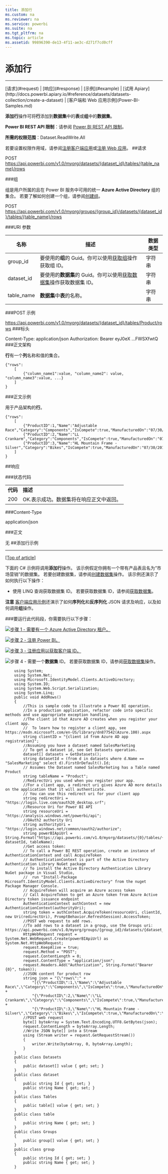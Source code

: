 ```yaml
---
title: 添加行
ms.custom: na
ms.reviewer: na
ms.service: powerbi
ms.suite: na
ms.tgt_pltfrm: na
ms.topic: article
ms.assetid: 99896390-de13-4f11-ae3c-d271f7cd0cff
---
```

# 添加行
---

<a name="top"/>
[请求](#request) | [响应](#response) | [示例](#example) | [试用 Apiary](http://docs.powerbi.apiary.io/#reference/datasets/datasets-collection/create-a-dataset) | [客户端和 Web 应用示例](Power-BI-Samples.md)

**添加行**操作可将**行**添加到**数据集**中的**表**或**组**中的**数据集**。

**Power BI REST API 限制**：请参阅 [Power BI REST API 限制](https://msdn.microsoft.com/en-US/library/dn950053.aspx)。

**所需的权限范围**：Dataset.ReadWrite.All

若要设置权限作用域，请参阅[注册客户端应用](https://msdn.microsoft.com/en-US/library/dn877542.aspx)或[注册 Web 应用](https://msdn.microsoft.com/en-us/library/dn985955.aspx)。
<a name="request"/>
##请求

POST https://api.powerbi.com/v1.0/myorg/datasets/{dataset_id}/tables/{table_name}/rows

###组

组是用户所属的且在 Power BI 服务中可用的统一 **Azure Active Directory** 组的集合。
若要了解如何创建一个组，请参阅[创建组](https://support.powerbi.com/knowledgebase/articles/654250)。

POST https://api.powerbi.com/v1.0/myorg/groups/{group_id}/datasets/{dataset_id}/tables/{table_name}/rows


###URI 参数

| 名称| 描述| 数据类型|
|-|-|-|
| group_id| 要使用的<b>组</b>的 Guid。你可以使用[获取组](Get-Groups.md)操作获取组 ID。| 字符串|
| dataset_id| 要使用的**数据集**的 Guid。你可以使用[获取数据集](Get-Datasets.md)操作获取数据集 ID。| 字符串|
| table_name| **数据集**中**表**的名称。| 字符串|
###POST 示例

https://api.powerbi.com/v1.0/myorg/datasets/{dataset_id}/tables/Product/rows
###标头

Content-Type: application/json
Authorization: Bearer eyJ0eX ...FWSXfwtQ
###正文架构

**行**有一个**列**名称和值的集合。

    {"rows":
        [
            {"column_name1":value, "column_name2": value, "column_name3":value, ...}
        ]
    }

###正文示例

用于产品架构的**行**。

    {"rows":
        [
            {"ProductID":1,"Name":"Adjustable Race","Category":"Components","IsCompete":true,"ManufacturedOn":"07/30/2014"},
            {"ProductID":2,"Name":"LL Crankarm","Category":"Components","IsCompete":true,"ManufacturedOn":"07/30/2014"},
            {"ProductID":3,"Name":"HL Mountain Frame - Silver","Category":"Bikes","IsCompete":true,"ManufacturedOn":"07/30/2014"}
        ]
    }

<a name="response"/>
##响应

###状态代码

<table>
  <tr>
    <td>
      <b>代码</b>
    </td>
    <td>
      <b>描述</b>
    </td>
  </tr>
  <tr>
    <td>200</td>
    <td>OK.表示成功。数据集将在响应正文中返回。</td>
  </tr>
</table>

###Content-Type

application/json

###正文

无
<a name="example"/>
##添加行示例

---

[[Top of article]](#top)

下面的 C# 示例将调用**添加行**操作。
该示例假定你拥有一个带有产品表且名为“市场营销”的数据集。
若要创建数据集，请参阅[创建数据集](Create-Dataset.md)操作。
该示例还演示了如何执行以下操作：

- 使用 LINQ 查询获取数据集 ID。
    若要获取数据集 ID，请参阅[获取数据集](Get-Datasets.md)。

**注意** [客户端应用示例](Power-BI-client-app-sample.md)还演示了如何**序列化**和**反序列化** JSON 请求及响应，以及如何调用**组**操作。

###要运行此代码段，你需要执行以下步骤：

[![步骤 1](../Image/Samples-1.png) - 需要有一个 Azure Active Directory 租户。](Create+an+Azure+Active+Directory+tenant.md)

[![步骤 2](../Image/Samples-2.png) - 注册 Power BI。](https://powerbi.microsoft.com)

[![步骤 3](../Image/Samples-3.png) - 注册应用以获取客户端 ID。](Register+a+client+app.md)

![步骤 4](../Image/Samples-4.png) - 需要一个**数据集** ID。
若要获取数据集 ID，请参阅[获取数据集](Get-Datasets.md)操作。


        using System;
        using System.Net;
        using Microsoft.IdentityModel.Clients.ActiveDirectory;
        using System.IO;
        using System.Web.Script.Serialization;
        using System.Linq;
        public void AddRows()
        {
            //This is sample code to illustrate a Power BI operation. 
            //In a production application, refactor code into specific methods and use appropriate exception handling.
            //The client id that Azure AD creates when you register your client app.
            //  To learn how to register a client app, see https://msdn.microsoft.com/en-US/library/dn877542(Azure.100).aspx  
            string clientID = "{client id from Azure AD app registration}";
            //Assuming you have a dataset named SalesMarketing
            // To get a dataset id, see Get Datasets operation.           
            dataset[] datasets = GetDatasets();
            string datasetId = (from d in datasets where d.Name == "SalesMarketing" select d).FirstOrDefault().Id;
            // Assumes the Dataset named SalesMarketing has a Table named Product
            string tableName = "Product";
            //RedirectUri you used when you register your app.
            //For a client app, a redirect uri gives Azure AD more details on the application that it will authenticate.
            // You can use this redirect uri for your client app
            string redirectUri = "https://login.live.com/oauth20_desktop.srf";
            //Resource Uri for Power BI API
            string resourceUri = "https://analysis.windows.net/powerbi/api";
            //OAuth2 authority Uri
            string authorityUri = "https://login.windows.net/common/oauth2/authorize";
            string powerBIApiUrl = String.Format("https://api.powerbi.com/v1.0/myorg/datasets/{0}/tables/{1}/rows", datasetId, tableName);
            //Get access token: 
            // To call a Power BI REST operation, create an instance of AuthenticationContext and call AcquireToken
            // AuthenticationContext is part of the Active Directory Authentication Library NuGet package
            // To install the Active Directory Authentication Library NuGet package in Visual Studio, 
            //  run "Install-Package Microsoft.IdentityModel.Clients.ActiveDirectory" from the nuget Package Manager Console.
            // AcquireToken will acquire an Azure access token
            // Call AcquireToken to get an Azure token from Azure Active Directory token issuance endpoint
            AuthenticationContext authContext = new AuthenticationContext(authorityUri);
            string token = authContext.AcquireToken(resourceUri, clientId, new Uri(redirectUri), PromptBehavior.RefreshSession).AccessToken;
            //POST web request to add rows.
            //To add rows to a dataset in a group, use the Groups uri: https://api.powerbi.com/v1.0/myorg/groups/{group_id}/datasets/{dataset_id}/tables/{table_name}/rows
            HttpWebRequest request = System.Net.WebRequest.Create(powerBIApiUrl) as System.Net.HttpWebRequest;
            request.KeepAlive = true;
            request.Method = "POST";
            request.ContentLength = 0;
            request.ContentType = "application/json";
            request.Headers.Add("Authorization", String.Format("Bearer {0}", token));
            //JSON content for product row
            string json = "{\"rows\":" +
                "[{\"ProductID\":1,\"Name\":\"Adjustable Race\",\"Category\":\"Components\",\"IsCompete\":true,\"ManufacturedOn\":\"07/30/2014\"}," +
                "{\"ProductID\":2,\"Name\":\"LL Crankarm\",\"Category\":\"Components\",\"IsCompete\":true,\"ManufacturedOn\":\"07/30/2014\"}," +
                "{\"ProductID\":3,\"Name\":\"HL Mountain Frame - Silver\",\"Category\":\"Bikes\",\"IsCompete\":true,\"ManufacturedOn\":\"07/30/2014\"}]}";
            //POST web request
            byte[] byteArray = System.Text.Encoding.UTF8.GetBytes(json);
            request.ContentLength = byteArray.Length;
            //Write JSON byte[] into a Stream
            using (Stream writer = request.GetRequestStream())
            {
                writer.Write(byteArray, 0, byteArray.Length);
            }
        }
        public class Datasets
        {
            public dataset[] value { get; set; }
        }
        public class dataset
        {
            public string Id { get; set; }
            public string Name { get; set; }
        }
        public class Tables
        {
            public table[] value { get; set; }
        }
        public class table
        {
            public string Name { get; set; }
        }
        public class Groups
        {
            public group[] value { get; set; }
        }
        public class group
        {
            public string Id { get; set; }
            public string Name { get; set; }
        }             


